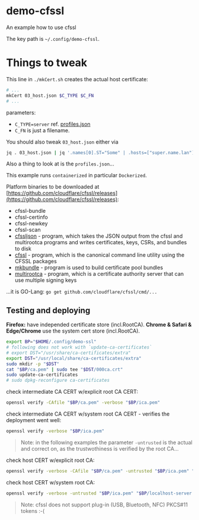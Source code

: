 # demo-cfssl

An example how to use cfssl

The key path is `~/.config/demo-cfssl`.

# Things to tweak

This line in `./mkCert.sh` creates the actual host certificate:

```bash
# ...
mkCert 03_host.json $C_TYPE $C_FN
# ...
```

parameters:

* `C_TYPE=server` ref. [profiles.json](profiles.json)
* `C_FN` is just a filename.

You should also tweak `03_host.json` either via

```bash
jq . 03_host.json | jq '.names[0].ST="Some" | .hosts=["super.name.lan"]' >tmp-03_host.json
```

Also a thing to look at is the `profiles.json`...

This example runs `containerized` in particular `Dockerized`.

Platform binaries to be downloaded at [https://github.com/cloudflare/cfssl/releases](https://github.com/cloudflare/cfssl/releases):

* cfssl-bundle
* cfssl-certinfo
* cfssl-newkey
* cfssl-scan
* [cfssljson](https://github.com/cloudflare/cfssl#the-cfssljson-utility) - program, which takes the JSON output from the cfssl and multirootca programs and writes certificates, keys, CSRs, and bundles to disk
* [cfssl](https://github.com/cloudflare/cfssl#using-the-command-line-tool) - program, which is the canonical command line utility using the CFSSL packages
* [mkbundle](https://github.com/cloudflare/cfssl#the-mkbundle-utility) - program is used to build certificate pool bundles
* [multirootca](https://github.com/cloudflare/cfssl#the-multirootca) - program, which is a certificate authority server that can use multiple signing keys

...it is GO-Lang: `go get github.com/cloudflare/cfssl/cmd/...`

## Testing and deploying

__Firefox:__ have independed certificate store (incl.RootCA).
__Chrome & Safari & Edge/Chrome__ use the system cert store (incl.RootCA).

```bash
export BP="$HOME/.config/demo-ssl"
# following does not work with `update-ca-certificates`
# export DST="/usr/share/ca-certificates/extra"
export DST="/usr/local/share/ca-certificates/extra"
sudo mkdir -p "$DST"
cat "$BP/ca.pem" | sudo tee "$DST/000ca.crt"
sudo update-ca-certificates
# sudo dpkg-reconfigure ca-certificates
```

check intermediate CA CERT w/explicit root CA CERT:

```bash
openssl verify -CAfile "$BP/ca.pem" -verbose "$BP/ica.pem"
```

check intermediate CA CERT w/system root CA CERT - verifies the deployment went well:

```bash
openssl verify -verbose "$BP/ica.pem"
```

> Note: in the following examples the parameter `-untrusted` is the actual and correct on, as the trustwothiness is verified by the root CA...

check host CERT w/explicit root CA:

```bash
openssl verify -verbose -CAfile "$BP/ca.pem" -untrusted "$BP/ica.pem" "$BP/localhost-server.pem"
```

check host CERT w/system root CA:

```bash
openssl verify -verbose -untrusted "$BP/ica.pem" "$BP/localhost-server.pem"
```

> Note: cfssl does not support plug-in (USB, Bluetooth, NFC) PKCS#11 tokens :-(